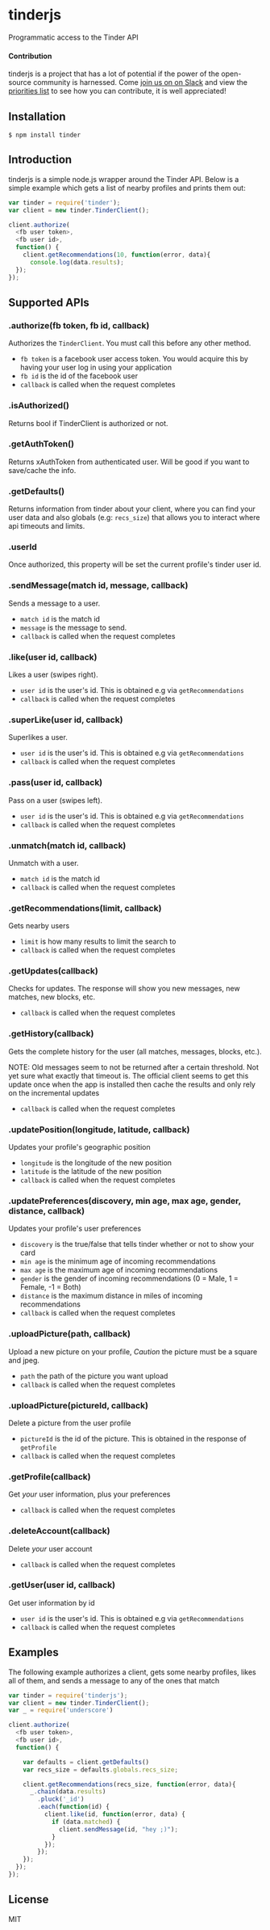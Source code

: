 # tinderjs

  Programmatic access to the Tinder API

#### Contribution ####

tinderjs is a project that has a lot of potential if the power of the open-source community is harnessed. Come [join us on on Slack](http://tinderjs.com) and view the [priorities list](https://github.com/tinderjs/tinderjs/wiki/Development-Priorities) to see how you can contribute, it is well appreciated!


## Installation

    $ npm install tinder


## Introduction

  tinderjs is a simple node.js wrapper around the Tinder API. Below is a simple example which gets a list of nearby profiles and prints them out:

```js
var tinder = require('tinder');
var client = new tinder.TinderClient();

client.authorize(
  <fb user token>,
  <fb user id>,
  function() {
    client.getRecommendations(10, function(error, data){
      console.log(data.results);
  });
});
```

## Supported APIs

### .authorize(fb token, fb id, callback)

  Authorizes the `TinderClient`. You must call this before any other method.

* `fb token` is a facebook user access token. You would acquire this by having your user log in using your application
* `fb id` is the id of the facebook user
* `callback` is called when the request completes

### .isAuthorized()

  Returns bool if TinderClient is authorized or not.

### .getAuthToken()

  Returns xAuthToken from authenticated user. Will be good if you want to save/cache the info.

### .getDefaults()

  Returns information from tinder about your client, where you can find your user data and also globals (e.g: `recs_size`)
  that allows you to interact where api timeouts and limits.

### .userId

  Once authorized, this property will be set the current profile's tinder user id.

### .sendMessage(match id, message, callback)

  Sends a message to a user.

* `match id` is the match id
* `message` is the message to send.
* `callback` is called when the request completes

### .like(user id, callback)

  Likes a user (swipes right).

* `user id` is the user's id. This is obtained e.g  via `getRecommendations`
* `callback` is called when the request completes

### .superLike(user id, callback)

  Superlikes a user.

* `user id` is the user's id. This is obtained e.g  via `getRecommendations`
* `callback` is called when the request completes

### .pass(user id, callback)

  Pass on a user (swipes left).

* `user id` is the user's id. This is obtained e.g  via `getRecommendations`
* `callback` is called when the request completes

### .unmatch(match id, callback)

  Unmatch with a user.

* `match id` is the match id
* `callback` is called when the request completes

### .getRecommendations(limit, callback)

  Gets nearby users

* `limit` is how many results to limit the search to
* `callback` is called when the request completes

### .getUpdates(callback)

  Checks for updates. The response will show you new messages, new matches, new blocks, etc.

* `callback` is called when the request completes

### .getHistory(callback)

  Gets the complete history for the user (all matches, messages, blocks, etc.).

  NOTE: Old messages seem to not be returned after a certain threshold. Not yet sure what exactly that timeout is. The official client seems to get this update once when the app is installed then cache the results and only rely on the incremental updates

* `callback` is called when the request completes

### .updatePosition(longitude, latitude, callback)

  Updates your profile's geographic position

* `longitude` is the longitude of the new position
* `latitude` is the latitude of the new position
* `callback` is called when the request completes

### .updatePreferences(discovery, min age, max age, gender, distance, callback)

  Updates your profile's user preferences

* `discovery` is the true/false that tells tinder whether or not to show your card
* `min age` is the minimum age of incoming recommendations
* `max age` is the maximum age of incoming recommendations
* `gender` is the gender of incoming recommendations (0 = Male, 1 = Female, -1 = Both)
* `distance` is the maximum distance in miles of incoming recommendations
* `callback` is called when the request completes

### .uploadPicture(path, callback)

  Upload a new picture on your profile, *Caution* the picture must be a square and jpeg.

* `path` the path of the picture you want upload
* `callback` is called when the request completes

### .uploadPicture(pictureId, callback)

  Delete a picture from the user profile

* `pictureId` is the id of the picture. This is obtained in the response of `getProfile`
* `callback` is called when the request completes

### .getProfile(callback)

  Get *your* user information, plus your preferences

* `callback` is called when the request completes

### .deleteAccount(callback)

  Delete *your* user account

* `callback` is called when the request completes

### .getUser(user id, callback)

  Get user information by id

* `user id` is the user's id. This is obtained e.g  via `getRecommendations`
* `callback` is called when the request completes

## Examples

  The following example authorizes a client, gets some nearby profiles, likes all of them, and sends a message to any of the ones that match

```js
var tinder = require('tinderjs');
var client = new tinder.TinderClient();
var _ = require('underscore')

client.authorize(
  <fb user token>,
  <fb user id>,
  function() {

    var defaults = client.getDefaults()
    var recs_size = defaults.globals.recs_size;

    client.getRecommendations(recs_size, function(error, data){
      _.chain(data.results)
        .pluck('_id')
        .each(function(id) {
          client.like(id, function(error, data) {
            if (data.matched) {
              client.sendMessage(id, "hey ;)");
            }
          });
        });
    });
  });
});
```

## License

  MIT
